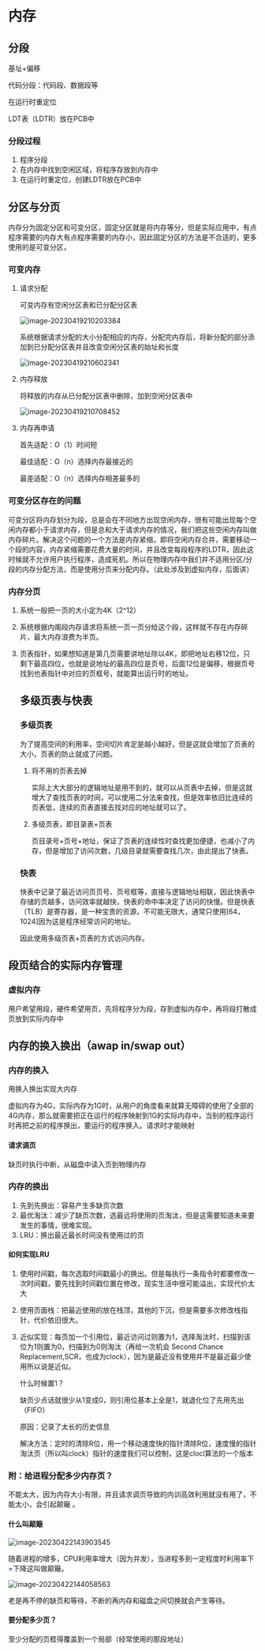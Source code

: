 # 内存

## 分段

基址+偏移

代码分段：代码段、数据段等

在运行时重定位

LDT表（LDTR）放在PCB中

### 分段过程

1. 程序分段
2. 在内存中找到空闲区域，将程序存放到内存中
3. 在运行时重定位，创建LDTR放在PCB中

## 分区与分页

内存分为固定分区和可变分区，固定分区就是将内存等分，但是实际应用中，有点程序需要的内存大有点程序需要的内存小，因此固定分区的方法是不合适的，更多使用的是可变分区，

### 可变内存

1. 请求分配

   可变内存有空闲分区表和已分配分区表

   ![image-20230419210203384](https://cdn.jsdelivr.net/gh/yunyunM/blogImage@main/image-20230419210203384.png)

   系统根据请求分配的大小分配相应的内存，分配完内存后，将新分配的部分添加到已分配分区表并且改变空闲分区表的始址和长度

   ![image-20230419210602341](https://cdn.jsdelivr.net/gh/yunyunM/blogImage@main/image-20230419210602341.png)

2. 内存释放

   将释放的内存从已分配分区表中删除，加到空闲分区表中

   ![image-20230419210708452](https://cdn.jsdelivr.net/gh/yunyunM/blogImage@main/image-20230419210708452.png)

3. 内存再申请

   首先适配：O（1）时间短

   最佳适配：O（n）选择内存最接近的

   最差适配：O（n）选择内存相差最多的


### 可变分区存在的问题

可变分区将内存划分为段，总是会在不同地方出现空闲内存，很有可能出现每个空闲内存都小于请求内存，但是总和大于请求内存的情况，我们把这些空闲内存叫做内存碎片。解决这个问题的一个方法是内存紧缩，即将空闲内存合并，需要移动一个段的内容，内存紧缩需要花费大量的时间，并且改变每段程序的LDTR，因此这时候就不允许用户执行程序，造成死机。所以在物理内存中我们并不适用分区/分段的内存分配方法，而是使用分页来分配内存。（此处涉及到虚拟内存，后面讲）

### 内存分页

1. 系统一般把一页的大小定为4K（2^12）

2. 系统根据内阁段内存请求将系统一页一页分给这个段，这样就不存在内存碎片，最大内存浪费为半页。

3. 页表指针，如果想知道是第几页需要讲地址除以4K，即把地址右移12位，只剩下最高四位，也就是说地址的最高四位是页号，后面12位是偏移，根据页号找到也表指针中对应的页框号，就能算出运行时的地址。

   ## 多级页表与快表

   ### 多级页表

   为了提高空间的利用率，空间切片肯定是越小越好，但是这就会增加了页表的大小，页表的防止就成了问题。

   1. 将不用的页表去掉

      实际上大大部分的逻辑地址是用不到的，就可以从页表中去掉，但是这就增大了查找页表的时间，可以使用二分法来查找，但是效率依旧比连续的页表低，连续的页表直接去找对应的地址就可以了。

   2. 多级页表，即目录表+页表

      页目录号+页号+地址，保证了页表的连续性时查找更加便捷，也减小了内存，但是增加了访问次数，几级目录就需要查找几次，由此提出了快表。

   ### 快表

   快表中记录了最近访问页页号、页号框等，直接与逻辑地址相联，因此快表中存储的页越多，访问效率就越快，快表的命中率决定了访问的快慢。但是快表（TLB）是寄存器，是一种宝贵的资源，不可能无限大，通常只使用[64，1024]因为这是程序经常访问的地址。

   因此使用多级页表+页表的方式访问内存。

## 段页结合的实际内存管理

### 虚拟内存

用户希望用段，硬件希望用页，先将程序分为段，存到虚拟内存中，再将段打散成页放到实际内存中



## 内存的换入换出（awap in/swap out）

### 内存的换入

用换入换出实现大内存

虚拟内存为4G，实际内存为1G时，从用户的角度看来就算无障碍的使用了全部的4G内存，那么就需要把正在运行的程序映射到1G的实际内存中，当别的程序运行时再把之前的程序换出，要运行的程序换入。请求时才能映射

#### 请求调页

 缺页时执行中断，从磁盘中读入页到物理内存

### 内存的换出

1. 先到先换出：容易产生多缺页次数
2. 最优淘汰：减少了缺页次数，选最远将使用的页淘汰，但是这需要知道未来要发生的事情，很难实现。
3. LRU：换出最近最长时间没有使用过的页

 #### 如何实现LRU

1. 使用时间戳，每次选取时间戳最小的换出。但是每执行一条指令时都要修改一次时间戳，要先找到时间戳位置在修改，现实生活中很可能溢出，实现代价太大

2. 使用页面栈：把最近使用的放在栈顶，其他的下沉，但是需要多次修改栈指针，代价依旧很大。

3. 近似实现：每页加一个引用位，最近访问过则置为1，选择淘汰时，扫描到该位为1则置为0，扫描到为0则淘汰（再给一次机会 Second Chance Replacement,SCR，也成为clock），因为是最近没有使用并不是最近最少使用所以说是近似。

   什么时候置1？

   缺页少点话就很少从1变成0，则引用位基本上全是1，就退化位了先用先出（FIFO）

   原因：记录了太长的历史信息

   解决方法：定时的清除R位，用一个移动速度快的指针清除R位，速度慢的指针淘汰页（所以叫clock）指针的速度我们可以控制，这是clocl算法的一个版本

### 附：给进程分配多少内存页？

不能太大，因为内存大小有限，并且请求调页导致的内训高效利用就没有用了，不能太小，会引起颠簸 。

#### 什么叫颠簸

![image-20230422143903545](https://cdn.jsdelivr.net/gh/yunyunM/blogImage@main/image-20230422143903545.png)

随着进程的增多，CPU利用率增大（因为并发），当进程多到一定程度时利用率下=下降这叫做颠簸。

![image-20230422144058563](https://cdn.jsdelivr.net/gh/yunyunM/blogImage@main/image-20230422144058563.png)

老是再不停的缺页和等待，不断的再内存和磁盘之间切换就会产生等待。

#### 要分配多少页？

至少分配的页框得覆盖到一个局部（经常使用的那段地址）





